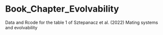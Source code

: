 # Book_Chapter_Evolvability
Data and Rcode for the table 1 of Sztepanacz et al. (2022) Mating systems and evolvability
